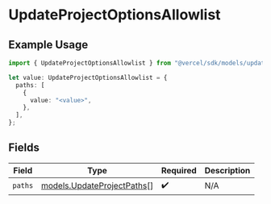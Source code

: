 # UpdateProjectOptionsAllowlist

## Example Usage

```typescript
import { UpdateProjectOptionsAllowlist } from "@vercel/sdk/models/updateprojectop.js";

let value: UpdateProjectOptionsAllowlist = {
  paths: [
    {
      value: "<value>",
    },
  ],
};
```

## Fields

| Field                                                          | Type                                                           | Required                                                       | Description                                                    |
| -------------------------------------------------------------- | -------------------------------------------------------------- | -------------------------------------------------------------- | -------------------------------------------------------------- |
| `paths`                                                        | [models.UpdateProjectPaths](../models/updateprojectpaths.md)[] | :heavy_check_mark:                                             | N/A                                                            |
